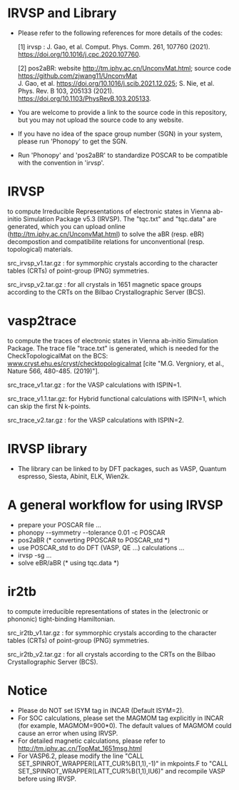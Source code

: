 # IRVSP and Library
* Please refer to the following references for more details of the codes:
     
     [1] irvsp  :   J. Gao, et al. Comput. Phys. Comm. 261, 107760 (2021). https://doi.org/10.1016/j.cpc.2020.107760.
     
     [2] pos2aBR:  website http://tm.iphy.ac.cn/UnconvMat.html; source code https://github.com/zjwang11/UnconvMat <br>
       J. Gao, et al. https://doi.org/10.1016/j.scib.2021.12.025; S. Nie, et al. Phys. Rev. B 103, 205133 (2021). https://doi.org/10.1103/PhysRevB.103.205133.

* You are welcome to provide a link to the source code in this repository, but you may not upload the source code to any website.

* If you have no idea of the space group number (SGN) in your system, please run 'Phonopy' to get the SGN.

* Run 'Phonopy' and 'pos2aBR' to standardize POSCAR to be compatible with the convention in 'irvsp'.

# IRVSP
to compute Irreducible Representations of electronic states in Vienna ab-initio Simulation Package v5.3 (IRVSP).
The "tqc.txt" and "tqc.data" are generated, which you can upload online (http://tm.iphy.ac.cn/UnconvMat.html)
to solve the aBR (resp. eBR) decompostion and compatibilite relations for unconventional (resp. topological) materials.

src_irvsp_v1.tar.gz : for symmorphic crystals 
                      according to the character tables (CRTs) of point-group (PNG) symmetries.

src_irvsp_v2.tar.gz : for all crystals in 1651 magnetic space groups
                      according to the CRTs on the Bilbao Crystallographic Server (BCS).


# vasp2trace
to compute the traces of electronic states in Vienna ab-initio Simulation Package.
The trace file "trace.txt" is generated, which is needed for the CheckTopologicalMat 
on the BCS: www.cryst.ehu.es/cryst/checktopologicalmat
[cite "M.G. Vergniory, et al., Nature 566, 480-485. (2019)"].

src_trace_v1.tar.gz  : for the VASP calculations with ISPIN=1.

src_trace_v1.1.tar.gz: for Hybrid functional calculations with ISPIN=1, 
                       which can skip the first N k-points.

src_trace_v2.tar.gz  : for the VASP calculations with ISPIN=2.


# IRVSP library 
* The library can be linked to by DFT packages, such as VASP, Quantum espresso, Siesta, Abinit, ELK, Wien2k.

# A general workflow for using IRVSP
* prepare your POSCAR file ...
* phonopy --symmetry --tolerance 0.01 -c POSCAR
* pos2aBR (* converting PPOSCAR to POSCAR_std *)
* use POSCAR_std to do DFT (VASP, QE ...) calculations ...
* irvsp -sg ...
* solve eBR/aBR (* using tqc.data *)

# ir2tb
to compute irreducible representations of states in the (electronic or phononic) tight-binding Hamiltonian.

src_ir2tb_v1.tar.gz : for symmorphic crystals 
                      according to the character tables (CRTs) of point-group (PNG) symmetries.

src_ir2tb_v2.tar.gz : for all crystals 
                      according to the CRTs on the Bilbao Crystallographic Server (BCS).

# Notice
* Please do NOT set ISYM tag in INCAR (Default ISYM=2).
* For SOC calculations, please set the MAGMOM tag explicitly in INCAR (for example, MAGMOM=900\*0). The default values of MAGMOM could cause an error when using IRVSP.
* For detailed magnetic calculations, please refer to http://tm.iphy.ac.cn/TopMat_1651msg.html
* For VASP6.2, please modify the line "CALL SET_SPINROT_WRAPPER(LATT_CUR%B(1,1),-1)" in mkpoints.F to "CALL SET_SPINROT_WRAPPER(LATT_CUR%B(1,1),IU6)" and recompile VASP before using IRVSP.

